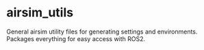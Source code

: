 # airsim_utils
General airsim utility files for generating settings and environments. Packages everything for easy access with ROS2.
